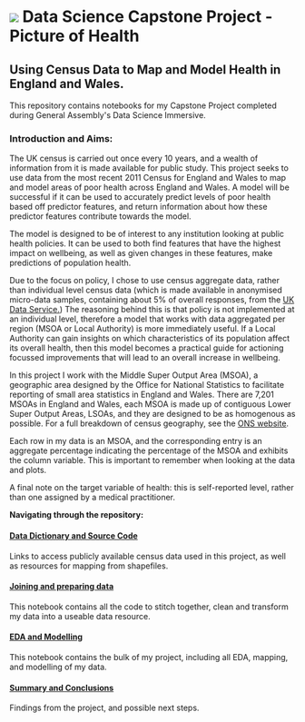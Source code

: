 # ![](https://ga-dash.s3.amazonaws.com/production/assets/logo-9f88ae6c9c3871690e33280fcf557f33.png) Data Science Capstone Project - Picture of Health
## Using Census Data to Map and Model Health in England and Wales. 

This repository contains notebooks for my Capstone Project completed during General Assembly's Data Science Immersive.
### Introduction and Aims: 
The UK census is carried out once every 10 years, and a wealth of information from it is made available for public study. This project seeks to use data from the most recent 2011 Census for England and Wales to map and model areas of poor health across England and Wales. A model will be successful if it can be used to accurately predict levels of poor health based off predictor features, and return information about how these predictor features contribute towards the model.

The model is designed to be of interest to any institution looking at public health policies. It can be used to both find features that have the highest impact on wellbeing, as well as given changes in these features, make predictions of population health. 

Due to the focus on policy, I chose to use census aggregate data, rather than individual level census data (which is made available in anonymised micro-data samples, containing about 5% of overall responses, from the [UK Data Service.](https://census.ukdataservice.ac.uk/get-data/microdata.aspx)) The reasoning behind this is that policy is not implemented at an individual level, therefore a model that works with data aggregated per region (MSOA or Local Authority) is more immediately useful. If a Local Authority can gain insights on which characteristics of its population affect its overall health, then this model becomes a practical guide for actioning focussed improvements that will lead to an overall increase in wellbeing. 

In this project I work with the Middle Super Output Area (MSOA), a geographic area designed by the Office for National Statistics to facilitate reporting of small area statistics in England and Wales. There are 7,201 MSOAs in England and Wales, each MSOA is made up of contiguous Lower Super Output Areas, LSOAs, and they are designed to be as homogenous as possible. For a full breakdown of census geography, see the [ONS website](https://www.ons.gov.uk/methodology/geography/ukgeographies/censusgeography). 

Each row in my data is an MSOA, and the corresponding entry is an aggregate percentage indicating the percentage of the MSOA and exhibits the column variable. This is important to remember when looking at the data and plots. 

A final note on the target variable of health: this is self-reported level, rather than one assigned by a medical practitioner. 

<b>Navigating through the repository: </b>

#### **[Data Dictionary and Source Code](./data_dictionary_and_sources)**

Links to access publicly available census data used in this project, as well as resources for mapping from shapefiles.  

#### **[Joining and preparing data](Joining_and_preparing_data.ipynb)**

This notebook contains all the code to stitch together, clean and transform my data into a useable data resource.


#### **[EDA and Modelling](EDA_and_modelling.ipynb)**

This notebook contains the bulk of my project, including all EDA, mapping, and modelling of my data. 

#### **[Summary and Conclusions](summary_and_conclusions)**

Findings from the project, and possible next steps. 


